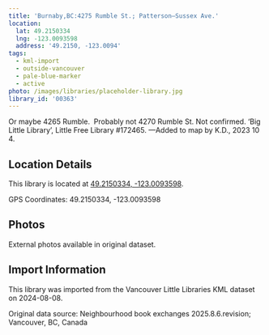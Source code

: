 ```yaml
---
title: 'Burnaby,BC:4275 Rumble St.; Patterson—Sussex Ave.'
location:
  lat: 49.2150334
  lng: -123.0093598
  address: '49.2150, -123.0094'
tags:
  - kml-import
  - outside-vancouver
  - pale-blue-marker
  - active
photo: /images/libraries/placeholder-library.jpg
library_id: '00363'
---
```

Or maybe 4265 Rumble.  
Probably not 4270 Rumble St.
Not confirmed.
‘Big Little Library’, Little Free Library #172465.
—Added to map by K.D., 2023 10 4.  

## Location Details

This library is located at [49.2150334, -123.0093598](https://www.google.com/maps?q=49.2150334,-123.0093598).

GPS Coordinates: 49.2150334, -123.0093598

## Photos

External photos available in original dataset.

## Import Information

This library was imported from the Vancouver Little Libraries KML dataset on 2024-08-08.

Original data source: Neighbourhood book exchanges 2025.8.6.revision; Vancouver, BC, Canada
